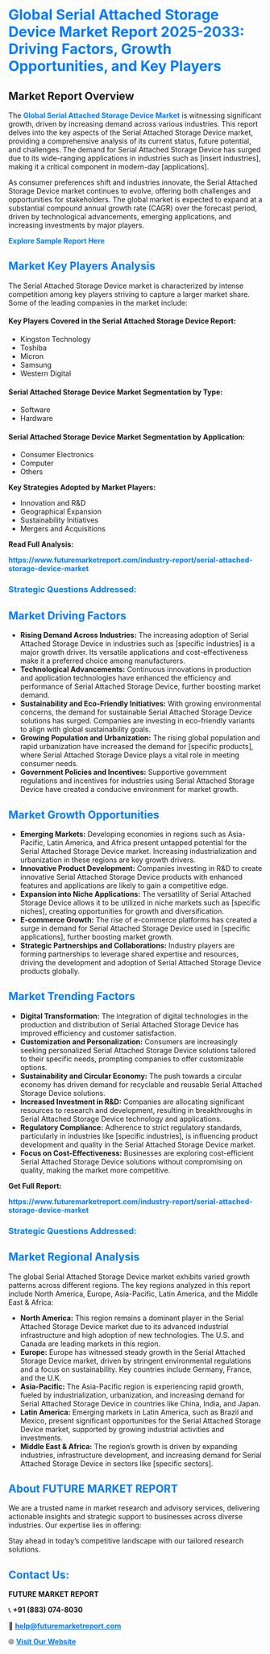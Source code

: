 <h1 style="color: #007BFF;">Global Serial Attached Storage Device Market Report 2025-2033: Driving Factors, Growth Opportunities, and Key Players</h1>

<section id="overview">
<h2>Market Report Overview</h2>
<p>The <a href="https://www.futuremarketreport.com/industry-report/serial-attached-storage-device-market" style="color: #007BFF; text-decoration: none;"><strong>Global Serial Attached Storage Device Market</strong></a> is witnessing significant growth, driven by increasing demand across various industries. This report delves into the key aspects of the Serial Attached Storage Device market, providing a comprehensive analysis of its current status, future potential, and challenges. The demand for Serial Attached Storage Device has surged due to its wide-ranging applications in industries such as [insert industries], making it a critical component in modern-day [applications].</p>
<p>As consumer preferences shift and industries innovate, the Serial Attached Storage Device market continues to evolve, offering both challenges and opportunities for stakeholders. The global market is expected to expand at a substantial compound annual growth rate (CAGR) over the forecast period, driven by technological advancements, emerging applications, and increasing investments by major players.</p>
</section>

<section id="overview">
<p><a href="https://www.futuremarketreport.com/request-sample/reportId=75834" style="color: #007BFF; text-decoration: none;"><strong>Explore Sample Report Here</strong></a></p>
</section>

<section id="key-players">
<h2 style="color: #007BFF;">Market Key Players Analysis</h2>
<p>The Serial Attached Storage Device market is characterized by intense competition among key players striving to capture a larger market share. Some of the leading companies in the market include:</p>
<h4>Key Players Covered in the Serial Attached Storage Device Report:</h4>
<ul><li>Kingston Technology</li><li>Toshiba</li><li>Micron</li><li>Samsung</li><li>Western Digital</li></ul>
<h4>Serial Attached Storage Device Market Segmentation by Type:</h4>
<ul><li>Software</li><li>Hardware</li></ul>

<h4>Serial Attached Storage Device Market Segmentation by Application:</h4>
<ul><li>Consumer Electronics</li><li>Computer</li><li>Others</li></ul>
<p><strong>Key Strategies Adopted by Market Players:</strong></p>
<ul>
<li>Innovation and R&D</li>
<li>Geographical Expansion</li>
<li>Sustainability Initiatives</li>
<li>Mergers and Acquisitions</li>
</ul>
</section>

<section>
<p><strong>Read Full Analysis: </strong></p><a href="https://www.futuremarketreport.com/industry-report/serial-attached-storage-device-market" style="color: #007BFF; text-decoration: none;"><strong>https://www.futuremarketreport.com/industry-report/serial-attached-storage-device-market</strong></a>
<h3 style="color: #007BFF;">Strategic Questions Addressed:</h3>
</section>

<section id="driving-factors">
<h2 style="color: #007BFF;">Market Driving Factors</h2>
<ul>
<li><strong>Rising Demand Across Industries:</strong> The increasing adoption of Serial Attached Storage Device in industries such as [specific industries] is a major growth driver. Its versatile applications and cost-effectiveness make it a preferred choice among manufacturers.</li>
<li><strong>Technological Advancements:</strong> Continuous innovations in production and application technologies have enhanced the efficiency and performance of Serial Attached Storage Device, further boosting market demand.</li>
<li><strong>Sustainability and Eco-Friendly Initiatives:</strong> With growing environmental concerns, the demand for sustainable Serial Attached Storage Device solutions has surged. Companies are investing in eco-friendly variants to align with global sustainability goals.</li>
<li><strong>Growing Population and Urbanization:</strong> The rising global population and rapid urbanization have increased the demand for [specific products], where Serial Attached Storage Device plays a vital role in meeting consumer needs.</li>
<li><strong>Government Policies and Incentives:</strong> Supportive government regulations and incentives for industries using Serial Attached Storage Device have created a conducive environment for market growth.</li>
</ul>
</section>

<section id="growth-opportunities">
<h2 style="color: #007BFF;">Market Growth Opportunities</h2>
<ul>
<li><strong>Emerging Markets:</strong> Developing economies in regions such as Asia-Pacific, Latin America, and Africa present untapped potential for the Serial Attached Storage Device market. Increasing industrialization and urbanization in these regions are key growth drivers.</li>
<li><strong>Innovative Product Development:</strong> Companies investing in R&D to create innovative Serial Attached Storage Device products with enhanced features and applications are likely to gain a competitive edge.</li>
<li><strong>Expansion into Niche Applications:</strong> The versatility of Serial Attached Storage Device allows it to be utilized in niche markets such as [specific niches], creating opportunities for growth and diversification.</li>
<li><strong>E-commerce Growth:</strong> The rise of e-commerce platforms has created a surge in demand for Serial Attached Storage Device used in [specific applications], further boosting market growth.</li>
<li><strong>Strategic Partnerships and Collaborations:</strong> Industry players are forming partnerships to leverage shared expertise and resources, driving the development and adoption of Serial Attached Storage Device products globally.</li>
</ul>
</section>

<section id="trending-factors">
<h2 style="color: #007BFF;">Market Trending Factors</h2>
<ul>
<li><strong>Digital Transformation:</strong> The integration of digital technologies in the production and distribution of Serial Attached Storage Device has improved efficiency and customer satisfaction.</li>
<li><strong>Customization and Personalization:</strong> Consumers are increasingly seeking personalized Serial Attached Storage Device solutions tailored to their specific needs, prompting companies to offer customizable options.</li>
<li><strong>Sustainability and Circular Economy:</strong> The push towards a circular economy has driven demand for recyclable and reusable Serial Attached Storage Device solutions.</li>
<li><strong>Increased Investment in R&D:</strong> Companies are allocating significant resources to research and development, resulting in breakthroughs in Serial Attached Storage Device technology and applications.</li>
<li><strong>Regulatory Compliance:</strong> Adherence to strict regulatory standards, particularly in industries like [specific industries], is influencing product development and quality in the Serial Attached Storage Device market.</li>
<li><strong>Focus on Cost-Effectiveness:</strong> Businesses are exploring cost-efficient Serial Attached Storage Device solutions without compromising on quality, making the market more competitive.</li>
</ul>
</section>

<section>
<p><strong>Get Full Report: </strong></p><a href="https://www.futuremarketreport.com/industry-report/serial-attached-storage-device-market" style="color: #007BFF; text-decoration: none;"><strong>https://www.futuremarketreport.com/industry-report/serial-attached-storage-device-market</strong></a>
<h3 style="color: #007BFF;">Strategic Questions Addressed:</h3>
</section>


<section id="regional-analysis">
<h2 style="color: #007BFF;">Market Regional Analysis</h2>
<p>The global Serial Attached Storage Device market exhibits varied growth patterns across different regions. The key regions analyzed in this report include North America, Europe, Asia-Pacific, Latin America, and the Middle East & Africa:</p>
<ul>
<li><strong>North America:</strong> This region remains a dominant player in the Serial Attached Storage Device market due to its advanced industrial infrastructure and high adoption of new technologies. The U.S. and Canada are leading markets in this region.</li>
<li><strong>Europe:</strong> Europe has witnessed steady growth in the Serial Attached Storage Device market, driven by stringent environmental regulations and a focus on sustainability. Key countries include Germany, France, and the U.K.</li>
<li><strong>Asia-Pacific:</strong> The Asia-Pacific region is experiencing rapid growth, fueled by industrialization, urbanization, and increasing demand for Serial Attached Storage Device in countries like China, India, and Japan.</li>
<li><strong>Latin America:</strong> Emerging markets in Latin America, such as Brazil and Mexico, present significant opportunities for the Serial Attached Storage Device market, supported by growing industrial activities and investments.</li>
<li><strong>Middle East & Africa:</strong> The region’s growth is driven by expanding industries, infrastructure development, and increasing demand for Serial Attached Storage Device in sectors like [specific sectors].</li>
</ul>
</section>

<footer>
<h2 style="color: #007BFF;">About FUTURE MARKET REPORT</h2>
<p>We are a trusted name in market research and advisory services, delivering actionable insights and strategic support to businesses across diverse industries. Our expertise lies in offering:</p>

<p>Stay ahead in today’s competitive landscape with our tailored research solutions.</p>

<h2 style="color: #007BFF;">Contact Us:</h2>
<p><strong>FUTURE MARKET REPORT</strong></p>
<p>📞 <strong>+91 (883) 074-8030</strong></p>
<p>📧 <strong><a href="mailto:help@futuremarketreport.com" style="color: #007BFF;">help@futuremarketreport.com</a></strong></p>
<p>🌐 <strong><a href="https://www.futuremarketreport.com/" style="color: #007BFF;">Visit Our Website</a></strong></p>
</footer>